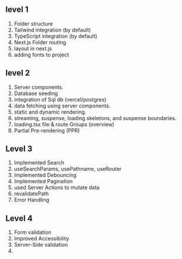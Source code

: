 ## level 1
1. Folder structure 
2. Tailwind integration (by default)
3. TypeScript integration (by default)
5. Next.js Folder routing
5. layout in next.js
6. adding fonts to project

## level 2
1. Server components. 
2. Database seeding
3. integration of Sql db (vercel/postgres) 
4. data fetching using server components.
5. static and dynamic rendering.
6. streaming, suspense, loading skeletons, and suspense boundaries.
7. loading.tsx file & route Groups (overview)
8. Partial Pre-rendering (PPR) 

## Level 3 
1. Implemented Search 
2. useSearchParams, usePathname, useRouter
3. Implemented Debouncing
4. Implemented Pagination
5. used Server Actions to mutate data
6. revalidatePath
7. Error Handling

## Level 4
1. Form validation
2. Improved Accessibility
3. Server-Side validation
4.